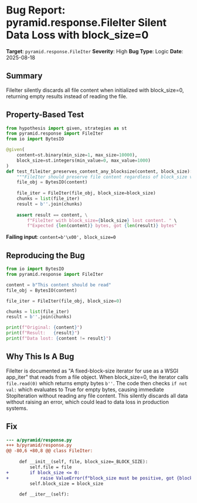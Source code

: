 # Bug Report: pyramid.response.FileIter Silent Data Loss with block_size=0

**Target**: `pyramid.response.FileIter`
**Severity**: High
**Bug Type**: Logic
**Date**: 2025-08-18

## Summary

FileIter silently discards all file content when initialized with block_size=0, returning empty results instead of reading the file.

## Property-Based Test

```python
from hypothesis import given, strategies as st
from pyramid.response import FileIter
from io import BytesIO

@given(
    content=st.binary(min_size=1, max_size=10000),
    block_size=st.integers(min_value=0, max_value=1000)
)
def test_fileiter_preserves_content_any_blocksize(content, block_size):
    """FileIter should preserve file content regardless of block_size value."""
    file_obj = BytesIO(content)
    
    file_iter = FileIter(file_obj, block_size=block_size)
    chunks = list(file_iter)
    result = b''.join(chunks)
    
    assert result == content, \
        f"FileIter with block_size={block_size} lost content. " \
        f"Expected {len(content)} bytes, got {len(result)} bytes"
```

**Failing input**: `content=b'\x00', block_size=0`

## Reproducing the Bug

```python
from io import BytesIO
from pyramid.response import FileIter

content = b"This content should be read"
file_obj = BytesIO(content)

file_iter = FileIter(file_obj, block_size=0)

chunks = list(file_iter)
result = b''.join(chunks)

print(f"Original: {content}")
print(f"Result:   {result}")
print(f"Data lost: {content != result}")
```

## Why This Is A Bug

FileIter is documented as "A fixed-block-size iterator for use as a WSGI app_iter" that reads from a file object. When block_size=0, the iterator calls `file.read(0)` which returns empty bytes `b''`. The code then checks `if not val:` which evaluates to True for empty bytes, causing immediate StopIteration without reading any file content. This silently discards all data without raising an error, which could lead to data loss in production systems.

## Fix

```diff
--- a/pyramid/response.py
+++ b/pyramid/response.py
@@ -80,6 +80,8 @@ class FileIter:
 
     def __init__(self, file, block_size=_BLOCK_SIZE):
         self.file = file
+        if block_size <= 0:
+            raise ValueError(f"block_size must be positive, got {block_size}")
         self.block_size = block_size
 
     def __iter__(self):
```